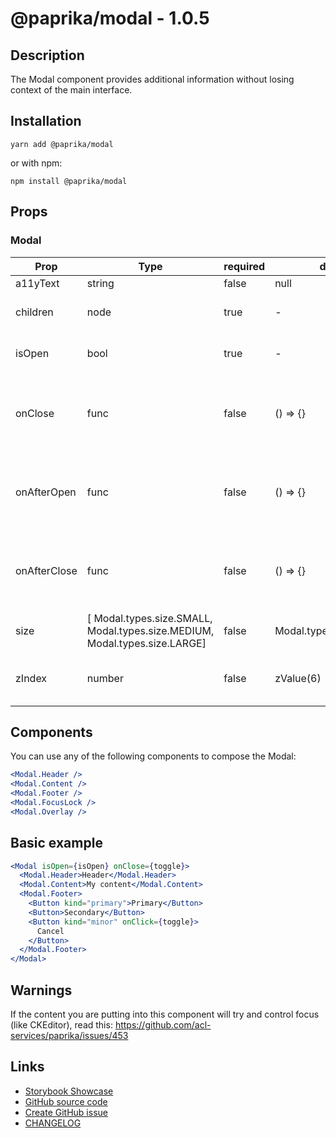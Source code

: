 <!-- start: Autogenerated - do not modify -->

# @paprika/modal - 1.0.5

## Description

The Modal component provides additional information without losing context of the main interface.

## Installation

```
yarn add @paprika/modal
```

or with npm:

```
npm install @paprika/modal
```

## Props

### Modal

| Prop         | Type                                                                       | required | default                 | Description                                          |
| ------------ | -------------------------------------------------------------------------- | -------- | ----------------------- | ---------------------------------------------------- |
| a11yText     | string                                                                     | false    | null                    |                                                      |
| children     | node                                                                       | true     | -                       | The content for the Modal.                           |
| isOpen       | bool                                                                       | true     | -                       | Control the visibility of the modal                  |
| onClose      | func                                                                       | false    | () => {}                | Callback triggered when the modal needs to be closed |
| onAfterOpen  | func                                                                       | false    | () => {}                | Callback once the modal has been opened event        |
| onAfterClose | func                                                                       | false    | () => {}                | Callback once the modal has been closed event        |
| size         | [ Modal.types.size.SMALL, Modal.types.size.MEDIUM, Modal.types.size.LARGE] | false    | Modal.types.size.MEDIUM |                                                      |
| zIndex       | number                                                                     | false    | zValue(6)               | The z-index of the Takeover content                  |

<!-- end: Autogenerated - do not modify -->
<!-- content -->

## Components

You can use any of the following components to compose the Modal:

```jsx
<Modal.Header />
<Modal.Content />
<Modal.Footer />
<Modal.FocusLock />
<Modal.Overlay />
```

## Basic example

```jsx
<Modal isOpen={isOpen} onClose={toggle}>
  <Modal.Header>Header</Modal.Header>
  <Modal.Content>My content</Modal.Content>
  <Modal.Footer>
    <Button kind="primary">Primary</Button>
    <Button>Secondary</Button>
    <Button kind="minor" onClick={toggle}>
      Cancel
    </Button>
  </Modal.Footer>
</Modal>
```

## Warnings

If the content you are putting into this component will try and control focus (like CKEditor), read this: https://github.com/acl-services/paprika/issues/453

<!-- eoContent -->

## Links

- [Storybook Showcase](https://paprika.highbond.com/?path=/story/messaging-modal--showcase)
- [GitHub source code](https://github.com/acl-services/paprika/tree/master/packages/Modal/src)
- [Create GitHub issue](https://github.com/acl-services/paprika/issues/new?label=[]&title=@paprika/modal%20[help]:%20your%20short%20description&body=%0A%23%20Help%20wanted%0A%0A%23%23%20Please%20write%20your%20question.%0A*A%20clear%20and%20concise%20description%20of%20what%20the%20question%20is*%0A%0A%23%23%20Additional%20context%0A*Add%20any%20other%20context%20or%20screenshots%20about%20your%20question%20here.*%0A)
- [CHANGELOG](https://github.com/acl-services/paprika/tree/master/packages/Modal/CHANGELOG.md)

